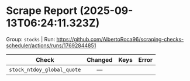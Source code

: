 # Scrape Report (2025-09-13T06:24:11.323Z)

Group: `stocks`  |  Run: https://github.com/AlbertoRoca96/scraping-checks-scheduler/actions/runs/17692844851

| Check | Changed | Keys | Error |
|---|:---:|:--|:--|
| `stock_ntdoy_global_quote` | — |  |  |
